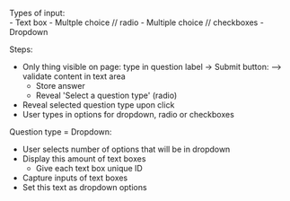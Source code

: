 
Types of input: 	
	- Text box
	- Multple choice // radio
	- Multiple choice // checkboxes
	- Dropdown


Steps:
- Only thing visible on page: type in question label
-> Submit button:  --> validate content in text area 
	- Store answer
	- Reveal 'Select a question type' (radio)
- Reveal selected question type upon click  
- User types in options for dropdown, radio or checkboxes 


Question type = Dropdown:
- User selects number of options that will be in dropdown
- Display this amount of text boxes
	- Give each text box unique ID
- Capture inputs of text boxes
- Set this text as dropdown options
